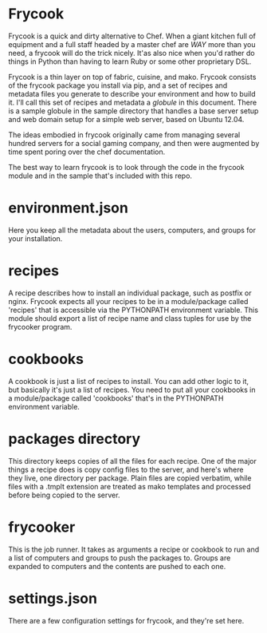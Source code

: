 # Frycook

Frycook is a quick and dirty alternative to Chef.  When a giant kitchen full of equipment and a full staff headed by a master chef are *WAY* more than you need, a frycook will do the trick nicely.  It'as also nice when you'd rather do things in Python than having to learn Ruby or some other proprietary DSL.

Frycook is a thin layer on top of fabric, cuisine, and mako.  Frycook consists of the frycook package you install via pip, and a set of recipes and metadata files you generate to describe your environment and how to build it.  I'll call this set of recipes and metadata a _globule_ in this document.  There is a sample globule in the sample directory that handles a base server setup and web domain setup for a simple web server, based on Ubuntu 12.04.

The ideas embodied in frycook originally came from managing several hundred servers for a social gaming company, and then were augmented by time spent poring over the chef documentation.

The best way to learn frycook is to look through the code in the frycook module and in the sample that's included with this repo.

# environment.json

Here you keep all the metadata about the users, computers, and groups for your installation.

# recipes

A recipe describes how to install an individual package, such as postfix or nginx.  Frycook expects all your recipes to be in a module/package called 'recipes' that is accessible via the PYTHONPATH environment variable.  This module should export a list of recipe name and class tuples for use by the frycooker program.

# cookbooks

A cookbook is just a list of recipes to install.  You can add other logic to it, but basically it's just a list of recipes.  You need to put all your cookbooks in a module/package called 'cookbooks' that's in the PYTHONPATH environment variable.

# packages directory

This directory keeps copies of all the files for each recipe.  One of the major things a recipe does is copy config files to the server, and here's where they live, one directory per package.  Plain files are copied verbatim, while files with a .tmplt extension are treated as mako templates and processed before being copied to the server.

# frycooker

This is the job runner.  It takes as arguments a recipe or cookbook to run and a list of computers and groups to push the packages to.  Groups are expanded to computers and the contents are pushed to each one.

# settings.json

There are a few configuration settings for frycook, and they're set here.
